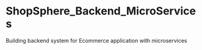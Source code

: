# ShopSphere_Backend_MicroServices
Building backend system for Ecommerce application with microservices

